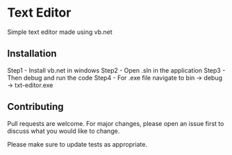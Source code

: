 # Text Editor

Simple text editor made using vb.net

## Installation

Step1 - Install vb.net in windows
Step2 - Open .sln in the application
Step3 - Then debug and run the code
Step4 - For .exe file navigate to bin -> debug -> txt-editor.exe

## Contributing
Pull requests are welcome. For major changes, please open an issue first to discuss what you would like to change.

Please make sure to update tests as appropriate.
